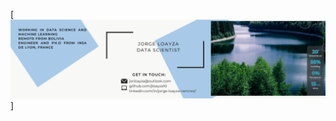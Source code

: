 [![My GitHub Banner](./imgs/J_Loayza_Banner.png)]

<!--
**jloayza10/jloayza10** is a ✨ _special_ ✨ repository because its `README.md` (this file) appears on your GitHub profile.

<p align="center">
  <a href="https://www.linkedin.com/in/jorge-loayza-ramirez/">
    <img src="https://img.shields.io/badge/jorge_loayza-%230077B5.svg?style=for-the-badge&logo=linkedin&logoColor=white" alt="Linkedin" />
 </a>
<a href="https://twitter.com/jloayza10">
    <img src="https://img.shields.io/badge/-Jorge_Loayza-%231DA1F2.svg?style=for-the-badge&logo=Twitter&logoColor=white" alt="Twitter" />
 </a>

### Hi there 👋

I'm Jorge, a Bolivian-French Engineer and Data Scientist. I've been learning all about data from visualization to ML model deployment with Python. I will be uploading the open projects I am working on.
I have 4+ years of experience working in the microelectronics industry, I have some contractor data analysis experience and am now looking for a full-time fully remote role in the data science world.

## Current Stats

[![Jorge's GitHub stats](https://github-readme-stats.vercel.app/api?username=jloayza10&show_icons=true&theme=algolia)](https://github.com/jloayza10/github-readme-stats)
[![Top Langs](https://github-readme-stats.vercel.app/api/top-langs/?username=jloayza10&layout=compact)](https://github.com/jloayza10/github-readme-stats)
